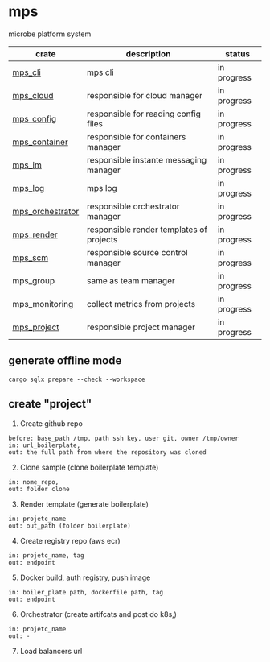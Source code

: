 # mps

microbe platform system

| crate                 | description                              | status        |
| -----------------     | ---------------------------------------- | ------------- |
| [mps_cli][0]          | mps cli                                  | in progress   |
| [mps_cloud][6]        | responsible for cloud manager            | in progress   |
| [mps_config][3]       | responsible for reading config files     | in progress   |
| [mps_container][4]    | responsible for containers manager       | in progress   |
| [mps_im][2]           | responsible instante messaging manager   | in progress   |
| [mps_log][7]          | mps log                                  | in progress   |
| [mps_orchestrator][5] | responsible orchestrator manager         | in progress   |
| [mps_render][8]       | responsible render templates of projects | in progress   |
| [mps_scm][1]          | responsible source control manager       | in progress   |
| mps_group             | same as team manager                     | in progress   |
| mps_monitoring        | collect metrics from projects            | in progress   |
| [mps_project][9]      | responsible project manager              | in progress   |

## generate offline mode

```console
cargo sqlx prepare --check --workspace
```

## create "project"

1. Create github repo
```
before: base_path /tmp, path ssh key, user git, owner /tmp/owner
in: url_boilerplate,
out: the full path from where the repository was cloned
```

2. Clone sample (clone boilerplate template)
```
in: nome_repo,
out: folder clone
```

3. Render template (generate boilerplate)
```
in: projetc_name
out: out_path (folder boilerplate)
```

4. Create registry repo (aws ecr)
```
in: projetc_name, tag
out: endpoint
```

5. Docker build, auth registry, push image
```
in: boiler_plate path, dockerfile path, tag
out: endpoint
```

6. Orchestrator (create artifcats and post do k8s,)
```
in: projetc_name
out: -
```

7. Load balancers url

[0]: ./crates/mps_cli/README.md
[1]: ./crates/mps_scm/README.md
[2]: ./crates/mps_im/README.md
[3]: ./crates/mps_config/README.md
[4]: ./crates/mps_container/README.md
[5]: ./crates/mps_orchestrator/README.md
[6]: ./crates/mps_cloud/README.md
[7]: ./crates/mps_render/README.md
[8]: ./crates/mps_log/README.md
[9]: ./crates/mps_project/README.md
